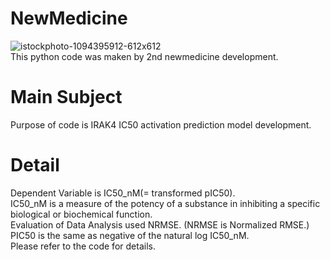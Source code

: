 # NewMedicine
![istockphoto-1094395912-612x612](https://github.com/user-attachments/assets/e658e0f9-060d-416f-a635-35e1d6d308f1)<br>
This python code was maken by 2nd newmedicine development.

# Main Subject
Purpose of code is IRAK4 IC50 activation prediction model development.

# Detail
Dependent Variable is IC50_nM(= transformed pIC50).<br>
IC50_nM is a measure of the potency of a substance in inhibiting a specific biological or biochemical function.<br>
Evaluation of Data Analysis used NRMSE. (NRMSE is Normalized RMSE.)<br>
PIC50 is the same as negative of the natural log IC50_nM.<br>
Please refer to the code for details.
